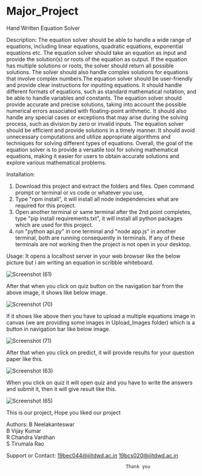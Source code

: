# Major_Project
Hand Written Equation Solver

Description:
The equation solver should be able to handle a wide range of equations, including linear equations, quadratic equations, exponential equations etc.
The equation solver should take an equation as input and provide the solution(s) or roots of the equation as output. If the equation has multiple solutions or roots, the solver should return all possible solutions. The solver should also handle complex solutions for equations that involve complex numbers.The equation solver should be user-friendly and provide clear instructions for inputting equations. It should handle different formats of equations, such as standard mathematical notation, and be able to handle variables and constants.
The equation solver should provide accurate and precise solutions, taking into account the possible numerical errors associated with floating-point arithmetic. It should also handle any special cases or exceptions that may arise during the solving process, such as division by zero or invalid inputs.
The equation solver should be efficient and provide solutions in a timely manner. It should avoid unnecessary computations and utilize appropriate algorithms and techniques for solving different types of equations.
Overall, the goal of the equation solver is to provide a versatile tool for solving mathematical equations, making it easier for users to obtain accurate solutions and explore various mathematical problems.

Installation:
1) Download this project and extract the folders and files. Open command prompt or terminal or vs code or whatever you use,
2) Type "npm install", it will install all node independencies what are required for this project.
3) Open another terminal or same terminal after the 2nd point completes, type "pip install requirements.txt", it will install all python packages which are used for this project.
4) run "python api.py" in one terminal and "node app.js" in another terminal, both are running consequently in terminals. If any of these terminals are not working then the project is not open in your desktop.

Usage:
It opens a localhost server in your web browser like the below picture but i am writing an equation in scribble whiteboard.

![Screenshot (61)](https://github.com/Neelu5566/Major_Project/assets/77778091/cea6b0c1-f555-4326-a980-1cd4c56e5a47)

After that when you click on quiz button on the navigation bar from the above image, it shows like below image.

![Screenshot (70)](https://github.com/Neelu5566/Major_Project/assets/77778091/e4e3a590-c555-4d7f-b662-1164433932f3)

If it shows like above then you have to upload a multiple equations image in canvas (we are providing some images in Upload_Images folder) which is a button in navigation bar like below image.

![Screenshot (71)](https://github.com/Neelu5566/Major_Project/assets/77778091/211d26b9-3ad6-409d-87bd-8dc052496445)

After that when you click on predict, it will provide results for your question paper like this.

![Screenshot (63)](https://github.com/Neelu5566/Major_Project/assets/77778091/e649c652-521a-4bda-97a2-e0cb58a78872)

When you click on quiz it will open quiz and you have to write the answers and submit it, then it will give result like this.

![Screenshot (65)](https://github.com/Neelu5566/Major_Project/assets/77778091/8ef695d7-fe2f-421e-af98-0a33a4ee7867)

This is our project, Hope you liked our project

Authors:
B Neelakanteswar            
B Vijay Kumar               
R Chandra Vardhan           
S Tirumala Rao              

Support or Contact:
19bec044@iiitdwd.ac.in
19bcs020@iiitdwd.ac.in

                                                Thank you
